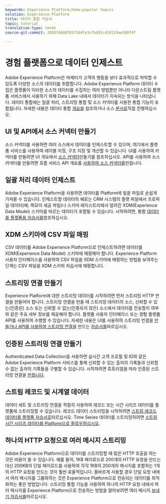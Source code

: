 ```yaml
---
keywords: Experience Platform;home;popular topics
solution: Experience Platform
title: 데이터 통합 자습서
topic: tutorial
translation-type: tm+mt
source-git-commit: 2020f4b88f81f2d4fe3cfbd91cd18119ae580f4f

---
```



# 경험 플랫폼으로 데이터 인제스트

Adobe Experience Platform은 마케터가 고객의 행동을 보다 효과적으로 파악할 수 있도록 다양한 소스의 데이터를 취합합니다. Adobe Experience Platform 데이터 수집은 플랫폼이 이러한 소스의 데이터를 수집하는 여러 방법뿐만 아니라 다운스트림 플랫폼 서비스에서 사용하기 위해 Data Lake 내에서 데이터가 지속되는 방식을 나타냅니다. 데이터 통합에는 일괄 처리, 스트리밍 통합 및 소스 커넥터를 사용한 통합 기능이 포함됩니다. 자세한 내용은 데이터 통합 [개요를](../ingestion/home.md) 참조하거나 소스 [문서로](../source-connectors/home.md)직접 진행하십시오.

## UI 및 API에서 소스 커넥터 만들기

소스 커넥터를 사용하면 여러 소스에서 데이터를 인제스트할 수 있으며, 여기에서 플랫폼 서비스를 사용하여 레이블 지정, 구조 지정 및 개선할 수 있습니다. UI를 사용하여 커넥터를 만들려면 UI 개요에서 [소스 커넥터](https://www.adobe.io/apis/experienceplatform/home/tutorials/sources-ui-tutorials.html#!api-specification/markdown/narrative/tutorials/sources_tutorial/ui/sources-ui-tutorial.md)만들기를 참조하십시오. API를 사용하여 소스 커넥터를 만들려면 흐름 서비스 API 개요를 [사용하여 소스 커넥터를](https://www.adobe.io/apis/experienceplatform/home/tutorials/sources-api-tutorials.html#!api-specification/markdown/narrative/tutorials/sources_tutorial/api/sources-api-tutorial.md)만듭니다.

## 일괄 처리 데이터 인제스트

Adobe Experience Platform을 사용하면 데이터를 Platform에 일괄 파일로 손쉽게 가져올 수 있습니다. 인제스트할 데이터의 예로는 CRM 시스템의 플랫 파일에서 프로파일 데이터(예: 쪽모이 세공 파일)나 스키마 레지스트리에서 알려진 XDM(Experience Data Model) 스키마를 따르는 데이터가 포함될 수 있습니다. 시작하려면, 통합 [데이터를 플랫폼용 자습서를](../ingestion/tutorials/ingest-batch-data.md)참조하십시오.

## XDM 스키마에 CSV 파일 매핑

CSV 데이터를 Adobe Experience Platform으로 인제스트하려면 데이터를 XDM(Experience Data Model) 스키마에 매핑해야 합니다. Experience Platform 사용자 인터페이스를 사용하여 CSV 파일을 XDM 스키마에 매핑하는 방법을 보여주는 단계는 CSV 파일을 XDM 스키마 자습서에 [](../ingestion/tutorials/map-a-csv-file.md)매핑합니다.

## 스트리밍 연결 만들기

Experience Platform에 대한 스트리밍 데이터를 시작하려면 먼저 스트리밍 HTTP 연결을 만들어야 합니다. 스트리밍 연결을 만들 때 스트리밍 데이터의 소스, 신뢰할 수 있는(인증된) 소스 또는 신뢰할 수 없는(인증되지 않은) 소스에서 데이터를 전송할지 여부와 같은 주요 세부 정보를 제공해야 합니다. 플랫폼 사용자 인터페이스 또는 경험 플랫폼 API를 사용하여 수행할 수 있습니다. 자세한 내용은 UI를 사용하여 스트리밍 연결을 [만들거나 API를 사용하여 스트리밍 연결을](../ingestion/tutorials/create-streaming-connection-ui.md) 만드는 [자습서를](../ingestion/tutorials/create-streaming-connection.md)따르십시오.

## 인증된 스트리밍 연결 만들기

Authenticated Data Collection을 사용하면 실시간 고객 프로필 및 ID와 같은 Adobe Experience Platform 서비스를 통해 신뢰할 수 있는 출처의 기록들과 신뢰할 수 없는 출처의 기록들을 구별할 수 있습니다. 시작하려면 튜토리얼을 따라 인증된 스트리밍 연결을 [만듭니다](../ingestion/tutorials/create-authenticated-streaming-connection.md).

## 스트림 레코드 및 시계열 데이터

데이터 세트 및 스트리밍 연결을 적절히 사용하여 레코드 또는 시간 시리즈 데이터를 플랫폼에 스트리밍할 수 있습니다. 레코드 데이터 스트리밍을 시작하려면 [스트림 레코드 데이터를 플랫폼 자습서로](../ingestion/tutorials/streaming-record-data.md)따르십시오. Time Series 데이터를 스트리밍하려면 [스트림 시간 시리즈 데이터를 Platform으로 팔로우하십시오](../ingestion/tutorials/streaming-time-series-data.md).

## 하나의 HTTP 요청으로 여러 메시지 스트리밍

Adobe Experience Platform으로 데이터를 스트리밍할 때 많은 HTTP 호출을 하는 것은 비용이 들 수 있습니다. 예를 들어, 1KB 페이로드로 200개의 HTTP 요청을 만드는 대신 200KB의 단일 페이로드를 사용하여 각각 1KB의 200개의 메시지를 포함하는 1개의 HTTP 요청을 만드는 것이 훨씬 효율적입니다. 올바르게 사용할 경우 단일 요청 내에서 여러 메시지를 그룹화하는 것은 Experience Platform으로 전송되는 데이터를 최적화하는 좋은 방법입니다. 스트리밍 통합 기능을 사용하여 하나의 HTTP 요청 내에서 여러 메시지를 Experience Platform으로 전송하는 방법을 알아보려면 여러 메시지 [보내기 자습서를](../ingestion/tutorials/streaming-multiple-messages.md)따르십시오.



